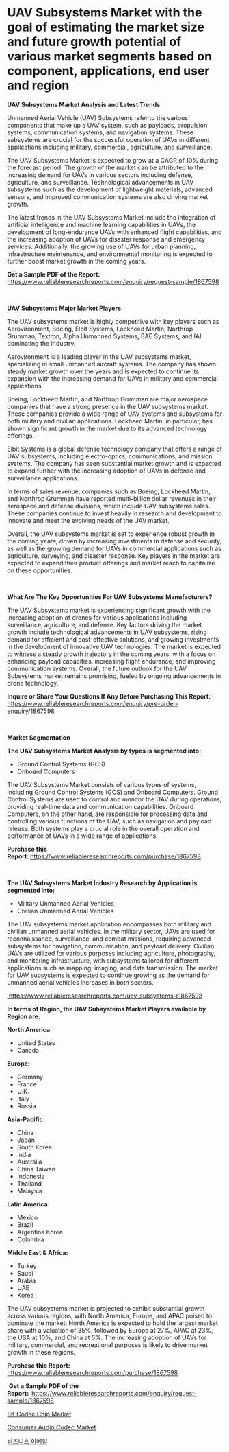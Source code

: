 <p><h1>UAV Subsystems Market with the goal of estimating the market size and future growth potential of various market segments based on component, applications, end user and region</h1></p><p><strong>UAV Subsystems Market Analysis and Latest Trends</strong></p>
<p><p>Unmanned Aerial Vehicle (UAV) Subsystems refer to the various components that make up a UAV system, such as payloads, propulsion systems, communication systems, and navigation systems. These subsystems are crucial for the successful operation of UAVs in different applications including military, commercial, agriculture, and surveillance.</p><p>The UAV Subsystems Market is expected to grow at a CAGR of 10% during the forecast period. The growth of the market can be attributed to the increasing demand for UAVs in various sectors including defense, agriculture, and surveillance. Technological advancements in UAV subsystems such as the development of lightweight materials, advanced sensors, and improved communication systems are also driving market growth.</p><p>The latest trends in the UAV Subsystems Market include the integration of artificial intelligence and machine learning capabilities in UAVs, the development of long-endurance UAVs with enhanced flight capabilities, and the increasing adoption of UAVs for disaster response and emergency services. Additionally, the growing use of UAVs for urban planning, infrastructure maintenance, and environmental monitoring is expected to further boost market growth in the coming years.</p></p>
<p><strong>Get a Sample PDF of the Report:&nbsp;</strong> <a href="https://www.reliableresearchreports.com/enquiry/request-sample/1867598">https://www.reliableresearchreports.com/enquiry/request-sample/1867598</a></p>
<p>&nbsp;</p>
<p><strong>UAV Subsystems Major Market Players</strong></p>
<p><p>The UAV subsystems market is highly competitive with key players such as Aerovironment, Boeing, Elbit Systems, Lockheed Martin, Northrop Grumman, Textron, Alpha Unmanned Systems, BAE Systems, and IAI dominating the industry.</p><p>Aerovironment is a leading player in the UAV subsystems market, specializing in small unmanned aircraft systems. The company has shown steady market growth over the years and is expected to continue its expansion with the increasing demand for UAVs in military and commercial applications.</p><p>Boeing, Lockheed Martin, and Northrop Grumman are major aerospace companies that have a strong presence in the UAV subsystems market. These companies provide a wide range of UAV systems and subsystems for both military and civilian applications. Lockheed Martin, in particular, has shown significant growth in the market due to its advanced technology offerings.</p><p>Elbit Systems is a global defense technology company that offers a range of UAV subsystems, including electro-optics, communications, and mission systems. The company has seen substantial market growth and is expected to expand further with the increasing adoption of UAVs in defense and surveillance applications.</p><p>In terms of sales revenue, companies such as Boeing, Lockheed Martin, and Northrop Grumman have reported multi-billion dollar revenues in their aerospace and defense divisions, which include UAV subsystems sales. These companies continue to invest heavily in research and development to innovate and meet the evolving needs of the UAV market.</p><p>Overall, the UAV subsystems market is set to experience robust growth in the coming years, driven by increasing investments in defense and security, as well as the growing demand for UAVs in commercial applications such as agriculture, surveying, and disaster response. Key players in the market are expected to expand their product offerings and market reach to capitalize on these opportunities.</p></p>
<p>&nbsp;</p>
<p><strong>What Are The Key Opportunities For UAV Subsystems Manufacturers?</strong></p>
<p><p>The UAV Subsystems market is experiencing significant growth with the increasing adoption of drones for various applications including surveillance, agriculture, and defense. Key factors driving the market growth include technological advancements in UAV subsystems, rising demand for efficient and cost-effective solutions, and growing investments in the development of innovative UAV technologies. The market is expected to witness a steady growth trajectory in the coming years, with a focus on enhancing payload capacities, increasing flight endurance, and improving communication systems. Overall, the future outlook for the UAV Subsystems market remains promising, fueled by ongoing advancements in drone technology.</p></p>
<p><strong>Inquire or Share Your Questions If Any Before Purchasing This Report:</strong> <a href="https://www.reliableresearchreports.com/enquiry/pre-order-enquiry/1867598">https://www.reliableresearchreports.com/enquiry/pre-order-enquiry/1867598</a></p>
<p>&nbsp;</p>
<p><strong>Market Segmentation</strong></p>
<p><strong>The UAV Subsystems Market Analysis by types is segmented into:</strong></p>
<p><ul><li>Ground Control Systems (GCS)</li><li>Onboard Computers</li></ul></p>
<p><p>The UAV Subsystems Market consists of various types of systems, including Ground Control Systems (GCS) and Onboard Computers. Ground Control Systems are used to control and monitor the UAV during operations, providing real-time data and communication capabilities. Onboard Computers, on the other hand, are responsible for processing data and controlling various functions of the UAV, such as navigation and payload release. Both systems play a crucial role in the overall operation and performance of UAVs in a wide range of applications.</p></p>
<p><strong>Purchase this Report:&nbsp;</strong><a href="https://www.reliableresearchreports.com/purchase/1867598">https://www.reliableresearchreports.com/purchase/1867598</a></p>
<p>&nbsp;</p>
<p><strong>The UAV Subsystems Market Industry Research by Application is segmented into:</strong></p>
<p><ul><li>Military Unmanned Aerial Vehicles</li><li>Civilian Unmanned Aerial Vehicles</li></ul></p>
<p><p>The UAV subsystems market application encompasses both military and civilian unmanned aerial vehicles. In the military sector, UAVs are used for reconnaissance, surveillance, and combat missions, requiring advanced subsystems for navigation, communication, and payload delivery. Civilian UAVs are utilized for various purposes including agriculture, photography, and monitoring infrastructure, with subsystems tailored for different applications such as mapping, imaging, and data transmission. The market for UAV subsystems is expected to continue growing as the demand for unmanned aerial vehicles increases in both sectors.</p></p>
<p><a href="https://www.reliableresearchreports.com/uav-subsystems-r1867598">&nbsp;https://www.reliableresearchreports.com/uav-subsystems-r1867598</a></p>
<p><strong>In terms of Region, the UAV Subsystems Market Players available by Region are:</strong></p>
<p>
    <p> <strong> North America: </strong>
        <ul>
            <li>United States</li>
            <li>Canada</li>
        </ul>
        </p> 
    <p> <strong> Europe: </strong>
        <ul>
            <li>Germany</li>
            <li>France</li>
            <li>U.K.</li>
            <li>Italy</li>
            <li>Russia</li>
        </ul>
        </p> 
    <p> <strong> Asia-Pacific: </strong>
        <ul>
            <li>China</li>
            <li>Japan</li>
            <li>South Korea</li>
            <li>India</li>
            <li>Australia</li>
            <li>China Taiwan</li>
            <li>Indonesia</li>
            <li>Thailand</li>
            <li>Malaysia</li>
        </ul>
        </p> 
    <p> <strong> Latin America: </strong>
        <ul>
            <li>Mexico</li>
            <li>Brazil</li>
            <li>Argentina Korea</li>
            <li>Colombia</li>
        </ul>
        </p> 
    <p> <strong> Middle East & Africa: </strong>
        <ul>
            <li>Turkey</li>
            <li>Saudi</li>
            <li>Arabia</li>
            <li>UAE</li>
            <li>Korea</li>
        </ul>
    </p>
    </p>
<p><p>The UAV subsystems market is projected to exhibit substantial growth across various regions, with North America, Europe, and APAC poised to dominate the market. North America is expected to hold the largest market share with a valuation of 35%, followed by Europe at 27%, APAC at 23%, the USA at 10%, and China at 5%. The increasing adoption of UAVs for military, commercial, and recreational purposes is likely to drive market growth in these regions.</p></p>
<p><strong>Purchase this Report: </strong><a href="https://www.reliableresearchreports.com/purchase/1867598">https://www.reliableresearchreports.com/purchase/1867598</a></p>
<p>&nbsp;<strong>Get a Sample PDF of the Report:&nbsp;&nbsp;</strong><a href="https://www.reliableresearchreports.com/enquiry/request-sample/1867598">https://www.reliableresearchreports.com/enquiry/request-sample/1867598</a></p>
<p><strong></strong></p>
<p><p><a href="https://github.com/caseyee25/Market-Research-Report-List-1/blob/main/8k-codec-chip-market.md">8K Codec Chip Market</a></p><p><a href="https://github.com/RogerKng88/Market-Research-Report-List-1/blob/main/consumer-audio-codec-market.md">Consumer Audio Codec Market</a></p><p><a href="https://github.com/erwindropdead54/Market-Research-Report-List-2/blob/main/632760746025.md">비즈니스 이메일</a></p></p>